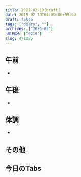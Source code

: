 ```yaml
---
title: 2025-02-19[draft]
date: 2025-02-19T00:00:00+09:00
draft: false
tags: ["diary", ""]
archives: ["2025-02"]
n年日記: ["0219"]
slug: 471285
---
```

## 午前
- 
## 午後
- 
## 体調
- 
## その他
## 今日のTabs